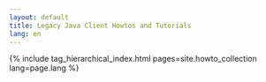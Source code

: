 ```yaml
---
layout: default
title: Legacy Java Client Howtos and Tutorials
lang: en
---
```


{% include tag_hierarchical_index.html pages=site.howto_collection lang=page.lang %}
